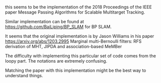 this seems to be the implementation of the 2018 Proceedings of the IEEE paper Message Passing Algorithms for Scalable Multitarget Tracking.

Similar implementation can be found at https://github.com/BaiLiping/BP_SLAM for BP SLAM.

It seems that the original implementation is by Jason Williams in his paper https://arxiv.org/abs/1203.2995 Marginal multi-Bernoulli filters: RFS derivation of MHT, JIPDA and association-based MeMBer

The difficulty with implementing this particular set of code comes from the loopy part. The notations are extremely confusing. 

Matching the paper with this implementation might be the best way to understand things.